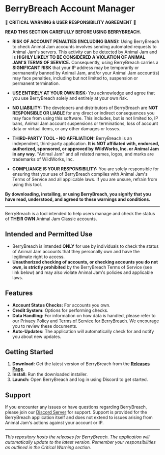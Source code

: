 # BerryBreach Account Manager

🚨 **CRITICAL WARNING & USER RESPONSIBILITY AGREEMENT** 🚨

**READ THIS SECTION CAREFULLY BEFORE USING BERRYBREACH.**

* **RISK OF ACCOUNT PENALTIES (INCLUDING BANS):** Using BerryBreach to check Animal Jam accounts involves sending automated requests to Animal Jam's servers. This activity can be detected by Animal Jam and is **HIGHLY LIKELY TO BE CONSIDERED A VIOLATION OF ANIMAL JAM'S TERMS OF SERVICE.** Consequently, using BerryBreach carries a **SIGNIFICANT RISK** that your IP address may be temporarily or permanently banned by Animal Jam, and/or your Animal Jam account(s) may face penalties, including but not limited to, suspension or permanent termination.

* **USE ENTIRELY AT YOUR OWN RISK:** You acknowledge and agree that you use BerryBreach solely and entirely at your own risk.

* **NO LIABILITY:** The developers and distributors of BerryBreach are **NOT RESPONSIBLE OR LIABLE** for any direct or indirect consequences you may face from using this software. This includes, but is not limited to, IP bans, Animal Jam account suspensions or terminations, loss of account data or virtual items, or any other damages or losses.

* **THIRD-PARTY TOOL - NO AFFILIATION:** BerryBreach is an independent, third-party application. **It is NOT affiliated with, endorsed, authorized, sponsored, or approved by WildWorks, Inc. or Animal Jam in any way.** "Animal Jam" and all related names, logos, and marks are trademarks of WildWorks, Inc.

* **COMPLIANCE IS YOUR RESPONSIBILITY:** You are solely responsible for ensuring that your use of BerryBreach complies with Animal Jam's Terms of Service and all applicable laws. If you are unsure, refrain from using this tool.

**By downloading, installing, or using BerryBreach, you signify that you have read, understood, and agreed to these warnings and conditions.**

---

BerryBreach is a tool intended to help users manage and check the status of **THEIR OWN** Animal Jam Classic accounts.

## Intended and Permitted Use

* BerryBreach is intended **ONLY** for use by individuals to check the status of Animal Jam accounts that they personally own and have the legitimate right to access.
* **Unauthorized checking of accounts, or checking accounts you do not own, is strictly prohibited** by the BerryBreach Terms of Service (see link below) and may also violate Animal Jam's policies and applicable laws.

## Features

* **Account Status Checks:** For accounts you own.
* **Credit System:** Options for performing checks.
* **Data Handling:** For information on how data is handled, please refer to our [Privacy Policy](https://glvckoma.github.io/BerryBreach-Privacy-Policy/PRIVACY.html) and [Terms of Service for BerryBreach](https://glvckoma.github.io/BerryBreach-Privacy-Policy/TERMS.html). We encourage you to review these documents.
* **Auto-Updates:** The application will automatically check for and notify you about new updates.

## Getting Started

1.  **Download:** Get the latest version of BerryBreach from the [**Releases Page**](https://github.com/glvckoma/Berry-Breach/releases).
2.  **Install:** Run the downloaded installer.
3.  **Launch:** Open BerryBreach and log in using Discord to get started.

## Support

If you encounter any issues or have questions regarding BerryBreach, please join our [Discord Server](https://discord.gg/a2y6bZnhB3) for support. Support is provided for the BerryBreach application itself and does not extend to issues arising from Animal Jam's actions against your account or IP.

---
*This repository hosts the releases for BerryBreach. The application will automatically update to the latest version. Remember your responsibilities as outlined in the Critical Warning section.*
